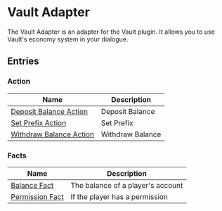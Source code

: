 # Vault Adapter

The Vault Adapter is an adapter for the Vault plugin. It allows you to use Vault's economy system in your dialogue.

## Entries

### Action

| Name                                                                         | Description      |
|------------------------------------------------------------------------------|------------------|
| [Deposit Balance Action](VaultAdapter/entries/action/DepositBalanceAction)   | Deposit Balance  |
| [Set Prefix Action](VaultAdapter/entries/action/SetPrefixAction)             | Set Prefix       |
| [Withdraw Balance Action](VaultAdapter/entries/action/WithdrawBalanceAction) | Withdraw Balance |

### Facts

| Name                                                        | Description                       |
|-------------------------------------------------------------|-----------------------------------|
| [Balance Fact](VaultAdapter/entries/fact/BalanceFact)       | The balance of a player's account |
| [Permission Fact](VaultAdapter/entries/fact/PermissionFact) | If the player has a permission    |
